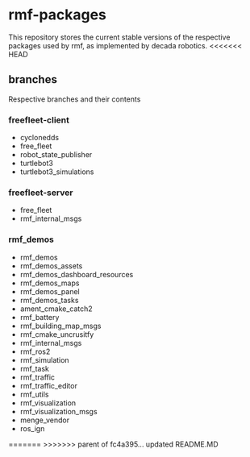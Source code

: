# rmf-packages
This repository stores the current stable versions of the respective packages used by rmf, as implemented by decada robotics.
<<<<<<< HEAD

## branches
Respective branches and their contents

### freefleet-client
<ul>
  <li>cyclonedds</li>
  <li>free_fleet</li>
  <li>robot_state_publisher</li>
  <li>turtlebot3</li>
  <li>turtlebot3_simulations</li>
</ul>

### freefleet-server
<ul>
  <li>free_fleet</li>
  <li>rmf_internal_msgs</li>
</ul>

### rmf_demos
<ul>
  <li>rmf_demos</li>
  <li>rmf_demos_assets</li>
  <li>rmf_demos_dashboard_resources</li>
  <li>rmf_demos_maps</li>
  <li>rmf_demos_panel</li>
  <li>rmf_demos_tasks</li>
  <li>ament_cmake_catch2</li>
  <li>rmf_battery</li>
  <li>rmf_building_map_msgs</li>
  <li>rmf_cmake_uncrusitfy</li>
  <li>rmf_internal_msgs</li>
  <li>rmf_ros2</li>
  <li>rmf_simulation</li>
  <li>rmf_task</li>
  <li>rmf_traffic</li>
  <li>rmf_traffic_editor</li>
  <li>rmf_utils</li>
  <li>rmf_visualization</li>
  <li>rmf_visualization_msgs</li>
  <li>menge_vendor</li>
  <li>ros_ign</li>
</ul>
=======
>>>>>>> parent of fc4a395... updated README.MD
